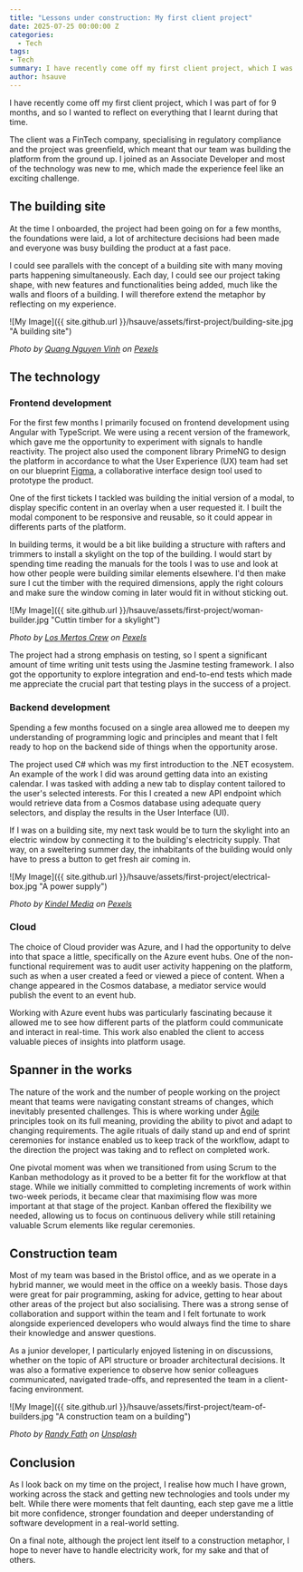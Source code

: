 ```yaml
---
title: "Lessons under construction: My first client project"
date: 2025-07-25 00:00:00 Z
categories:
  - Tech
tags: 
- Tech
summary: I have recently come off my first client project, which I was part of for 9 months, and so I wanted to reflect on everything that I learnt during that time.
author: hsauve
---  
```


I have recently come off my first client project, which I was part of for 9 months, and so I wanted to reflect on everything that I learnt during that time. 

The client was a FinTech company, specialising in regulatory compliance and the project was greenfield, which meant that our team was building the platform from the ground up. I joined as an Associate Developer and most of the technology was new to me, which made the experience feel like an exciting challenge. 

## The building site 

At the time I onboarded, the project had been going on for a few months, the foundations were laid, a lot of architecture decisions had been made and everyone was busy building the product at a fast pace. 

I could see parallels with the concept of a building site with many moving parts happening simultaneously. 
Each day, I could see our project taking shape, with new features and functionalities being added, much like the walls and floors of a building. I will therefore extend the metaphor by reflecting on my experience. 

![My Image]({{ site.github.url }}/hsauve/assets/first-project/building-site.jpg "A building site")

*Photo by [Quang Nguyen Vinh](https://www.pexels.com/@quang-nguyen-vinh-222549/) on [Pexels](https://www.pexels.com/photo/building-canes-2138126/)*

## The technology 

### Frontend development 

For the first few months I primarily focused on frontend development using Angular with TypeScript. We were using a recent version of the framework, which gave me the opportunity to experiment with signals to handle reactivity. The project also used the component library PrimeNG to design the platform in accordance to what the User Experience (UX) team had set on our blueprint [Figma](https://www.figma.com/), a collaborative interface design tool used to prototype the product. 

One of the first tickets I tackled was building the initial version of a modal, to display specific content in an overlay when a user requested it. I built the modal component to be responsive and reusable, so it could appear in differents parts of the platform.

In building terms, it would be a bit like building a structure with rafters and trimmers to install a skylight on the top of the building. I would start by spending time reading the manuals for the tools I was to use and look at how other people were building similar elements elsewhere. I'd then make sure I cut the timber with the required dimensions, apply the right colours and make sure the window coming in later would fit in without sticking out. 

![My Image]({{ site.github.url }}/hsauve/assets/first-project/woman-builder.jpg "Cuttin timber for a skylight")

*Photo by [Los Mertos Crew](https://www.pexels.com/@cristian-rojas/) on [Pexels](https://www.pexels.com/photo/handywoman-grinding-a-wood-plank-8447849/)*

The project had a strong emphasis on testing, so I spent a significant amount of time writing unit tests using the Jasmine testing framework. I also got the opportunity to explore integration and end-to-end tests which made me appreciate the crucial part that testing plays in the success of a project. 

### Backend development 

Spending a few months focused on a single area allowed me to deepen my understanding of programming logic and principles and meant that I felt ready to hop on the backend side of things when the opportunity arose. 

The project used C# which was my first introduction to the .NET ecosystem. An example of the work I did was around getting data into an existing calendar. I was tasked with adding a new tab to display content tailored to the user's selected interests. For this I created a new API endpoint which would retrieve data from a Cosmos database using adequate query selectors, and display the results in the User Interface (UI). 

If I was on a building site, my next task would be to turn the skylight into an electric window by connecting it to the building's electricity supply. That way, on a sweltering summer day, the inhabitants of the building would only have to press a button to get fresh air coming in. 

![My Image]({{ site.github.url }}/hsauve/assets/first-project/electrical-box.jpg "A power supply")

*Photo by [Kindel Media](https://www.pexels.com/@kindelmedia/) on [Pexels](https://www.pexels.com/photo/close-up-photo-of-opened-switchboard-8488029/)*

### Cloud 

The choice of Cloud provider was Azure, and I had the opportunity to delve into that space a little, specifically on the Azure event hubs. One of the non-functional requirement was to audit user activity happening on the platform, such as when a user created a feed or viewed a piece of content. When a change appeared in the Cosmos database, a mediator service would publish the event to an event hub.

Working with Azure event hubs was particularly fascinating because it allowed me to see how different parts of the platform could communicate and interact in real-time. This work also enabled the client to access valuable pieces of insights into platform usage. 

## Spanner in the works 

The nature of the work and the number of people working on the project meant that teams were navigating constant streams of changes, which inevitably presented challenges. This is where working under [Agile](https://agilealliance.org/agile101/) principles took on its full meaning, providing the ability to pivot and adapt to changing requirements. The agile rituals of daily stand up and end of sprint ceremonies for instance enabled us to keep track of the workflow, adapt to the direction the project was taking and to reflect on completed work. 

One pivotal moment was when we transitioned from using Scrum to the Kanban methodology as it proved to be a better fit for the workflow at that stage.  While we initially committed to completing increments of work within two-week periods, it became clear that maximising flow was more important at that stage of the project. Kanban offered the flexibility we needed, allowing us to focus on continuous delivery while still retaining valuable Scrum elements like regular ceremonies.

## Construction team 

Most of my team was based in the Bristol office, and as we operate in a hybrid manner, we would meet in the office on a weekly basis. Those days were great for pair programming, asking for advice, getting to hear about other areas of the project but also socialising. There was a strong sense of collaboration and support within the team and I felt fortunate to work alongside experienced developers who would always find the time to share their knowledge and answer questions.

As a junior developer, I particularly enjoyed listening in on discussions, whether on the topic of API structure or broader architectural decisions. It was also a formative experience to observe how senior colleagues communicated, navigated trade-offs, and represented the team in a client-facing environment. 

![My Image]({{ site.github.url }}/hsauve/assets/first-project/team-of-builders.jpg "A construction team on a building")

*Photo by [Randy Fath](https://unsplash.com/@randyfath) on [Unsplash](https://unsplash.com/photos/people-building-structure-during-daytime-ymf4_9Y9S_A)*

## Conclusion 

As I look back on my time on the project, I realise how much I have grown, working across the stack and getting new technologies and tools under my belt. While there were moments that felt daunting, each step gave me a little bit more confidence, stronger foundation and deeper understanding of software development in a real-world setting.

On a final note, although the project lent itself to a construction metaphor, I hope to never have to handle electricity work, for my sake and that of others. 

